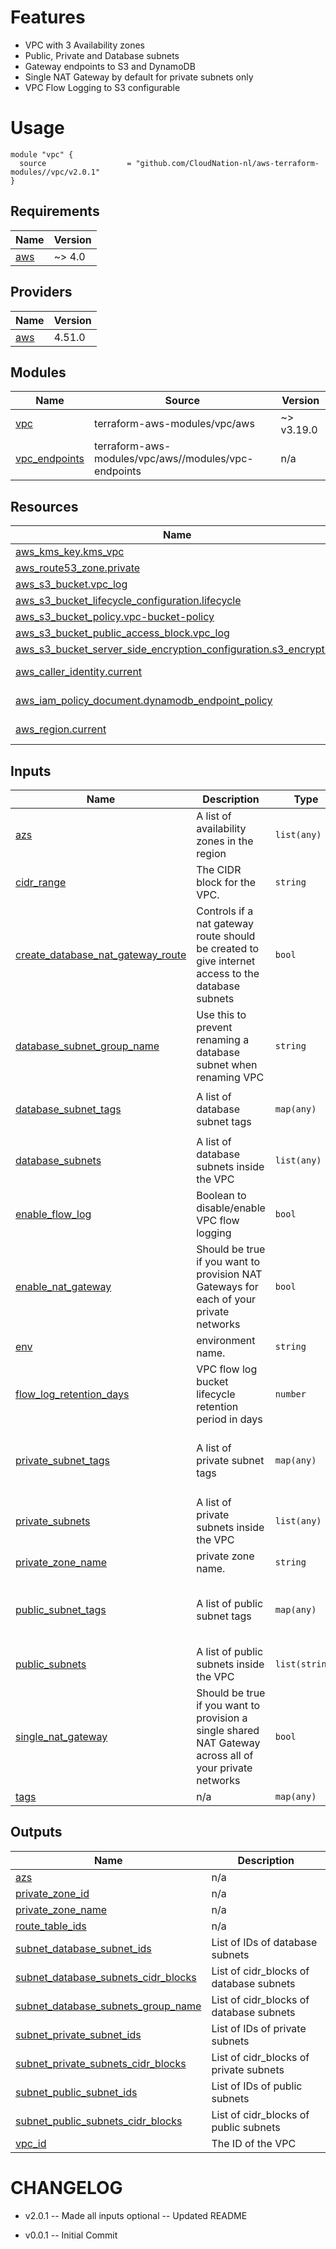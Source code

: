 # Features

- VPC with 3 Availability zones
- Public, Private and Database subnets
- Gateway endpoints to S3 and DynamoDB
- Single NAT Gateway by default for private subnets only
- VPC Flow Logging to S3 configurable

# Usage

```
module "vpc" {
  source                  = "github.com/CloudNation-nl/aws-terraform-modules//vpc/v2.0.1"
}
```

## Requirements

| Name | Version |
|------|---------|
| <a name="requirement_aws"></a> [aws](#requirement\_aws) | ~> 4.0 |

## Providers

| Name | Version |
|------|---------|
| <a name="provider_aws"></a> [aws](#provider\_aws) | 4.51.0 |

## Modules

| Name | Source | Version |
|------|--------|---------|
| <a name="module_vpc"></a> [vpc](#module\_vpc) | terraform-aws-modules/vpc/aws | ~> v3.19.0 |
| <a name="module_vpc_endpoints"></a> [vpc\_endpoints](#module\_vpc\_endpoints) | terraform-aws-modules/vpc/aws//modules/vpc-endpoints | n/a |

## Resources

| Name | Type |
|------|------|
| [aws_kms_key.kms_vpc](https://registry.terraform.io/providers/hashicorp/aws/latest/docs/resources/kms_key) | resource |
| [aws_route53_zone.private](https://registry.terraform.io/providers/hashicorp/aws/latest/docs/resources/route53_zone) | resource |
| [aws_s3_bucket.vpc_log](https://registry.terraform.io/providers/hashicorp/aws/latest/docs/resources/s3_bucket) | resource |
| [aws_s3_bucket_lifecycle_configuration.lifecycle](https://registry.terraform.io/providers/hashicorp/aws/latest/docs/resources/s3_bucket_lifecycle_configuration) | resource |
| [aws_s3_bucket_policy.vpc-bucket-policy](https://registry.terraform.io/providers/hashicorp/aws/latest/docs/resources/s3_bucket_policy) | resource |
| [aws_s3_bucket_public_access_block.vpc_log](https://registry.terraform.io/providers/hashicorp/aws/latest/docs/resources/s3_bucket_public_access_block) | resource |
| [aws_s3_bucket_server_side_encryption_configuration.s3_encryption](https://registry.terraform.io/providers/hashicorp/aws/latest/docs/resources/s3_bucket_server_side_encryption_configuration) | resource |
| [aws_caller_identity.current](https://registry.terraform.io/providers/hashicorp/aws/latest/docs/data-sources/caller_identity) | data source |
| [aws_iam_policy_document.dynamodb_endpoint_policy](https://registry.terraform.io/providers/hashicorp/aws/latest/docs/data-sources/iam_policy_document) | data source |
| [aws_region.current](https://registry.terraform.io/providers/hashicorp/aws/latest/docs/data-sources/region) | data source |

## Inputs

| Name | Description | Type | Default | Required |
|------|-------------|------|---------|:--------:|
| <a name="input_azs"></a> [azs](#input\_azs) | A list of availability zones in the region | `list(any)` | `[]` | no |
| <a name="input_cidr_range"></a> [cidr\_range](#input\_cidr\_range) | The CIDR block for the VPC. | `string` | `"10.0.0.0/16"` | no |
| <a name="input_create_database_nat_gateway_route"></a> [create\_database\_nat\_gateway\_route](#input\_create\_database\_nat\_gateway\_route) | Controls if a nat gateway route should be created to give internet access to the database subnets | `bool` | `false` | no |
| <a name="input_database_subnet_group_name"></a> [database\_subnet\_group\_name](#input\_database\_subnet\_group\_name) | Use this to prevent renaming a database subnet when renaming VPC | `string` | `""` | no |
| <a name="input_database_subnet_tags"></a> [database\_subnet\_tags](#input\_database\_subnet\_tags) | A list of database subnet tags | `map(any)` | <pre>{<br>  "Network": "Database"<br>}</pre> | no |
| <a name="input_database_subnets"></a> [database\_subnets](#input\_database\_subnets) | A list of database subnets inside the VPC | `list(any)` | `[]` | no |
| <a name="input_enable_flow_log"></a> [enable\_flow\_log](#input\_enable\_flow\_log) | Boolean to disable/enable VPC flow logging | `bool` | `false` | no |
| <a name="input_enable_nat_gateway"></a> [enable\_nat\_gateway](#input\_enable\_nat\_gateway) | Should be true if you want to provision NAT Gateways for each of your private networks | `bool` | `true` | no |
| <a name="input_env"></a> [env](#input\_env) | environment name. | `string` | `"dev"` | no |
| <a name="input_flow_log_retention_days"></a> [flow\_log\_retention\_days](#input\_flow\_log\_retention\_days) | VPC flow log bucket lifecycle retention period in days | `number` | `30` | no |
| <a name="input_private_subnet_tags"></a> [private\_subnet\_tags](#input\_private\_subnet\_tags) | A list of private subnet tags | `map(any)` | <pre>{<br>  "Network": "Private",<br>  "kubernetes.io/role/internal-elb": "1"<br>}</pre> | no |
| <a name="input_private_subnets"></a> [private\_subnets](#input\_private\_subnets) | A list of private subnets inside the VPC | `list(any)` | `[]` | no |
| <a name="input_private_zone_name"></a> [private\_zone\_name](#input\_private\_zone\_name) | private zone name. | `string` | `"example.lan"` | no |
| <a name="input_public_subnet_tags"></a> [public\_subnet\_tags](#input\_public\_subnet\_tags) | A list of public subnet tags | `map(any)` | <pre>{<br>  "Network": "Public",<br>  "kubernetes.io/role/elb": "1"<br>}</pre> | no |
| <a name="input_public_subnets"></a> [public\_subnets](#input\_public\_subnets) | A list of public subnets inside the VPC | `list(string)` | `[]` | no |
| <a name="input_single_nat_gateway"></a> [single\_nat\_gateway](#input\_single\_nat\_gateway) | Should be true if you want to provision a single shared NAT Gateway across all of your private networks | `bool` | `true` | no |
| <a name="input_tags"></a> [tags](#input\_tags) | n/a | `map(any)` | `{}` | no |

## Outputs

| Name | Description |
|------|-------------|
| <a name="output_azs"></a> [azs](#output\_azs) | n/a |
| <a name="output_private_zone_id"></a> [private\_zone\_id](#output\_private\_zone\_id) | n/a |
| <a name="output_private_zone_name"></a> [private\_zone\_name](#output\_private\_zone\_name) | n/a |
| <a name="output_route_table_ids"></a> [route\_table\_ids](#output\_route\_table\_ids) | n/a |
| <a name="output_subnet_database_subnet_ids"></a> [subnet\_database\_subnet\_ids](#output\_subnet\_database\_subnet\_ids) | List of IDs of database subnets |
| <a name="output_subnet_database_subnets_cidr_blocks"></a> [subnet\_database\_subnets\_cidr\_blocks](#output\_subnet\_database\_subnets\_cidr\_blocks) | List of cidr\_blocks of database subnets |
| <a name="output_subnet_database_subnets_group_name"></a> [subnet\_database\_subnets\_group\_name](#output\_subnet\_database\_subnets\_group\_name) | List of cidr\_blocks of database subnets |
| <a name="output_subnet_private_subnet_ids"></a> [subnet\_private\_subnet\_ids](#output\_subnet\_private\_subnet\_ids) | List of IDs of private subnets |
| <a name="output_subnet_private_subnets_cidr_blocks"></a> [subnet\_private\_subnets\_cidr\_blocks](#output\_subnet\_private\_subnets\_cidr\_blocks) | List of cidr\_blocks of private subnets |
| <a name="output_subnet_public_subnet_ids"></a> [subnet\_public\_subnet\_ids](#output\_subnet\_public\_subnet\_ids) | List of IDs of public subnets |
| <a name="output_subnet_public_subnets_cidr_blocks"></a> [subnet\_public\_subnets\_cidr\_blocks](#output\_subnet\_public\_subnets\_cidr\_blocks) | List of cidr\_blocks of public subnets |
| <a name="output_vpc_id"></a> [vpc\_id](#output\_vpc\_id) | The ID of the VPC |

# CHANGELOG
- v2.0.1
-- Made all inputs optional
-- Updated README

- v0.0.1
-- Initial Commit